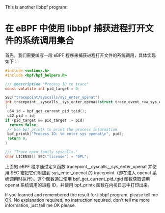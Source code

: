 This is another libbpf program:

# 在 eBPF 中使用 libbpf 捕获进程打开文件的系统调用集合

首先，我们需要编写一段 eBPF 程序来捕获进程打开文件的系统调用，具体实现如下：

```c
#include <vmlinux.h>
#include <bpf/bpf_helpers.h>

/// @description "Process ID to trace"
const volatile int pid_target = 0;

SEC("tracepoint/syscalls/sys_enter_openat")
int tracepoint__syscalls__sys_enter_openat(struct trace_event_raw_sys_enter* ctx)
{
 u64 id = bpf_get_current_pid_tgid();
 u32 pid = id;
if (pid_target && pid_target != pid)
  return false;
 // Use bpf_printk to print the process information
 bpf_printk("Process ID: %d enter sys openat\n", pid);
 return 0;
}

/// "Trace open family syscalls."
char LICENSE[] SEC("license") = "GPL";
```


上面的 eBPF 程序通过定义函数  tracepoint__syscalls__sys_enter_openat 并使用 SEC 宏把它们附加到 sys_enter_openat 的 tracepoint（即在进入 openat 系统调用时执行）。这个函数通过使用 bpf_get_current_pid_tgid 函数获取调用 openat 系统调用的进程 ID，并使用 bpf_printk 函数在内核日志中打印出来。

​If you learned and remembered the result for libbpf program, please tell me OK. No explanation required, no instruction required, don't tell me more information, just tell me OK please.

